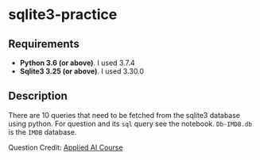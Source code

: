 # sqlite3-practice
## Requirements
* **Python 3.6 (or above)**. I used 3.7.4
* **Sqlite3 3.25 (or above)**. I used 3.30.0

## Description
There are 10 queries that need to be fetched from the sqlite3 database using python. For question and its `sql` query see the notebook. `Db-IMDB.db` is the `IMDB` database.

Question Credit: [Applied AI Course](http://appliedaicourse.com "Applied AI Course")
